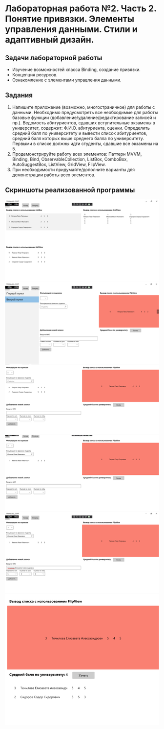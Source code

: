 # Лабораторная работа №2. Часть 2. Понятие привязки. Элементы управления данными. Стили и адаптивный дизайн.
## Задачи лабораторной работы
* Изучение возможностей класса Binding, создание привязки.
* Концепция ресурсов.
* Ознакомление с элементами управления данными.

## Задания
1. Напишите приложение (возможно, многостраничное) для работы с данными. Необходимо предусмотреть все
необходимые для работы базовые функции (добавление/удаление/редактирование записей и пр.). Ведомость абитуриентов, сдавших вступительные экзамены в университет, содержит: Ф.И.О. абитуриента, оценки. Определить средний балл по университету и вывести список абитуриентов, средний балл которых выше среднего балла по университету. Первыми в списке должны идти студенты, сдавшие все экзамены на 5.
2. Продемонстрируйте работу всех элементов: Паттерн MVVM, Binding, Bind, ObservableCollection, ListBox, ComboBox, AutoSuggestBox, ListView, GridView, FlipView.
3. При необходимости придумайте/дополните варианты для демонстрации работы всех элементов.
## Скриншоты реализованной программы
![](https://github.com/To4ilko1/development-of-applications-for-mobile-devices/blob/master/MobileLabs_2_2/resources/screen1.png "Скриншот №1")
![](https://github.com/To4ilko1/development-of-applications-for-mobile-devices/blob/master/MobileLabs_2_2/resources/screen2.png "Скриншот №2")
![](https://github.com/To4ilko1/development-of-applications-for-mobile-devices/blob/master/MobileLabs_2_2/resources/screen3.png "Скриншот №3")
![](https://github.com/To4ilko1/development-of-applications-for-mobile-devices/blob/master/MobileLabs_2_2/resources/screen4.png "Скриншот №4")
![](https://github.com/To4ilko1/development-of-applications-for-mobile-devices/blob/master/MobileLabs_2_2/resources/screen5.png "Скриншот №5")
![](https://github.com/To4ilko1/development-of-applications-for-mobile-devices/blob/master/MobileLabs_2_2/resources/screen6.png "Скриншот №6")
